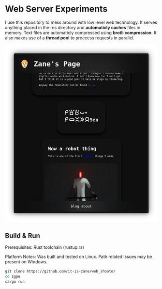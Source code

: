 # Web Server Experiments
I use this repository to mess around with low level web technology.
It serves anything placed in the res directory and **automaticly caches** files in memory.
Text files are automaticly compressed using **brotli compression**. It also makes use of a **thread pool** to proccess requests in parallel.

![image of the local website generated by this project](readme_assets/web_page.png)

## Build & Run
Prerequisites: Rust toolchain (rustup.rs)

Platform Notes: Was built and tested on Linux. Path related issues may be present on Windows.

```bash
git clone https://github.com/it-is-zane/web_shooter
cd zgpu
cargo run
```
